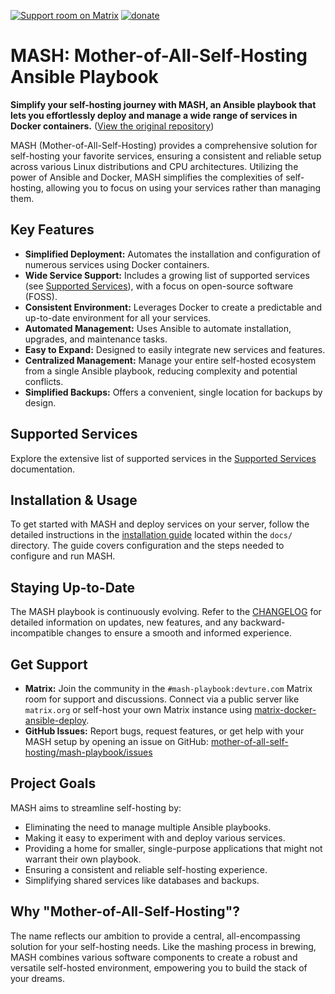 [![Support room on Matrix](https://img.shields.io/matrix/mash-playbook:devture.com.svg?label=%23mash-playbook%3Adevture.com&logo=matrix&style=for-the-badge&server_fqdn=matrix.devture.com&fetchMode=summary)](https://matrixrooms.info/room/mash-playbook:devture.com) [![donate](https://liberapay.com/assets/widgets/donate.svg)](https://liberapay.com/mother-of-all-self-hosting/donate)

# MASH: Mother-of-All-Self-Hosting Ansible Playbook

**Simplify your self-hosting journey with MASH, an Ansible playbook that lets you effortlessly deploy and manage a wide range of services in Docker containers.**  ([View the original repository](https://github.com/mother-of-all-self-hosting/mash-playbook))

MASH (Mother-of-All-Self-Hosting) provides a comprehensive solution for self-hosting your favorite services, ensuring a consistent and reliable setup across various Linux distributions and CPU architectures. Utilizing the power of Ansible and Docker, MASH simplifies the complexities of self-hosting, allowing you to focus on using your services rather than managing them.

## Key Features

*   **Simplified Deployment:** Automates the installation and configuration of numerous services using Docker containers.
*   **Wide Service Support:** Includes a growing list of supported services (see [Supported Services](docs/supported-services.md)), with a focus on open-source software (FOSS).
*   **Consistent Environment:** Leverages Docker to create a predictable and up-to-date environment for all your services.
*   **Automated Management:** Uses Ansible to automate installation, upgrades, and maintenance tasks.
*   **Easy to Expand:**  Designed to easily integrate new services and features.
*   **Centralized Management:** Manage your entire self-hosted ecosystem from a single Ansible playbook, reducing complexity and potential conflicts.
*   **Simplified Backups:**  Offers a convenient, single location for backups by design.

## Supported Services

Explore the extensive list of supported services in the [Supported Services](docs/supported-services.md) documentation.

## Installation & Usage

To get started with MASH and deploy services on your server, follow the detailed instructions in the [installation guide](docs/README.md) located within the `docs/` directory.  The guide covers configuration and the steps needed to configure and run MASH.

## Staying Up-to-Date

The MASH playbook is continuously evolving.  Refer to the [CHANGELOG](CHANGELOG.md) for detailed information on updates, new features, and any backward-incompatible changes to ensure a smooth and informed experience.

## Get Support

*   **Matrix:** Join the community in the `#mash-playbook:devture.com` Matrix room for support and discussions. Connect via a public server like `matrix.org` or self-host your own Matrix instance using [matrix-docker-ansible-deploy](https://github.com/spantaleev/matrix-docker-ansible-deploy).
*   **GitHub Issues:** Report bugs, request features, or get help with your MASH setup by opening an issue on GitHub: [mother-of-all-self-hosting/mash-playbook/issues](https://github.com/mother-of-all-self-hosting/mash-playbook/issues)

## Project Goals

MASH aims to streamline self-hosting by:

*   Eliminating the need to manage multiple Ansible playbooks.
*   Making it easy to experiment with and deploy various services.
*   Providing a home for smaller, single-purpose applications that might not warrant their own playbook.
*   Ensuring a consistent and reliable self-hosting experience.
*   Simplifying shared services like databases and backups.

## Why "Mother-of-All-Self-Hosting"?

The name reflects our ambition to provide a central, all-encompassing solution for your self-hosting needs.  Like the mashing process in brewing, MASH combines various software components to create a robust and versatile self-hosted environment, empowering you to build the stack of your dreams.